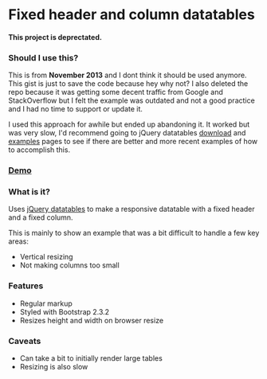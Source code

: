 # Fixed header and column datatables

#### This project is deprectated.

### Should I use this?

This is from **November 2013** and I dont think it should be used anymore. This gist
is just to save the code because hey why not? I also deleted the repo because it
was getting some decent traffic from Google and StackOverflow but I felt the example
was outdated and not a good practice and I had no time to support or update it.

I used this approach for awhile but ended up abandoning it.
It worked but was very slow, I'd recommend going to jQuery datatables
[download](http://www.datatables.net/download/index) and [examples](http://www.datatables.net/examples/index)
pages to see if there are better and more recent examples of how to accomplish this.

### [Demo](https://cdn.rawgit.com/lukekarrys/0b1f5121549995127585/raw/f425800b8c4ea0585850bbc054cfbca1e5fb3ec4/z.html)

### What is it?

Uses [jQuery datatables](https://datatables.net/) to make a responsive datatable with a fixed header and a fixed column.

This is mainly to show an example that was a bit difficult to handle a few key areas:
- Vertical resizing
- Not making columns too small

### Features
- Regular markup
- Styled with Bootstrap 2.3.2
- Resizes height and width on browser resize

### Caveats
- Can take a bit to initially render large tables
- Resizing is also slow